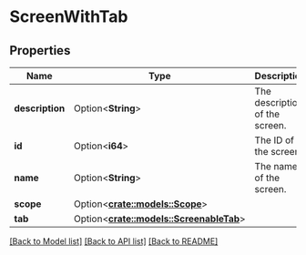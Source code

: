# ScreenWithTab

## Properties

Name | Type | Description | Notes
------------ | ------------- | ------------- | -------------
**description** | Option<**String**> | The description of the screen. | [optional][readonly]
**id** | Option<**i64**> | The ID of the screen. | [optional][readonly]
**name** | Option<**String**> | The name of the screen. | [optional][readonly]
**scope** | Option<[**crate::models::Scope**](Scope.md)> |  | [optional]
**tab** | Option<[**crate::models::ScreenableTab**](ScreenableTab.md)> |  | [optional]

[[Back to Model list]](../README.md#documentation-for-models) [[Back to API list]](../README.md#documentation-for-api-endpoints) [[Back to README]](../README.md)


